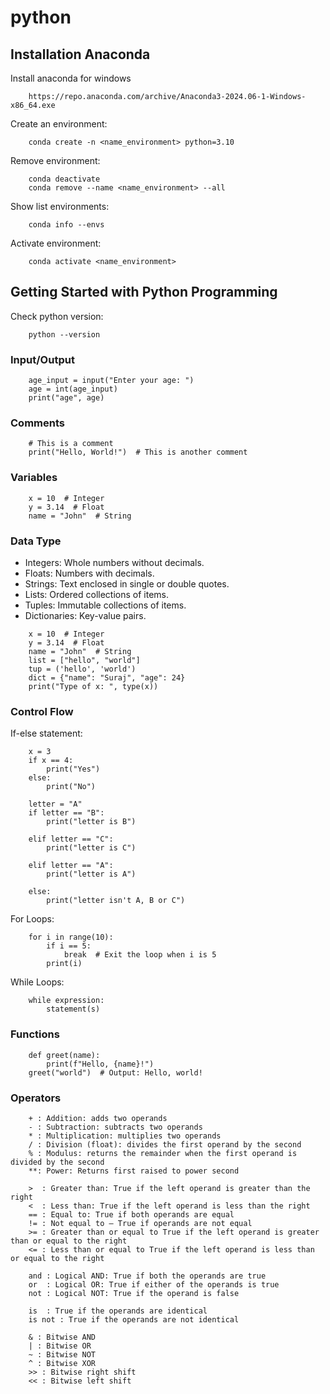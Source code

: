 # python

## Installation Anaconda

Install anaconda for windows
```
    https://repo.anaconda.com/archive/Anaconda3-2024.06-1-Windows-x86_64.exe
```

Create an environment:
```
    conda create -n <name_environment> python=3.10
```

Remove environment:
```
    conda deactivate
    conda remove --name <name_environment> --all
```

Show list environments:
```
    conda info --envs
```

Activate environment:
```
    conda activate <name_environment>
```

## Getting Started with Python Programming

Check python version:
```
    python --version
```
### Input/Output
```
    age_input = input("Enter your age: ")
    age = int(age_input)
    print("age", age)
```

### Comments
```
    # This is a comment
    print("Hello, World!")  # This is another comment
```

### Variables
```
    x = 10  # Integer
    y = 3.14  # Float
    name = "John"  # String
```

### Data Type
- Integers: Whole numbers without decimals.
- Floats: Numbers with decimals.
- Strings: Text enclosed in single or double quotes.
- Lists: Ordered collections of items.
- Tuples: Immutable collections of items.
- Dictionaries: Key-value pairs.

```
    x = 10  # Integer
    y = 3.14  # Float
    name = "John"  # String
    list = ["hello", "world"]
    tup = ('hello', 'world')
    dict = {"name": "Suraj", "age": 24}
    print("Type of x: ", type(x))
```

### Control Flow
If-else statement:
```
    x = 3
    if x == 4:
        print("Yes")
    else:
        print("No")
    
    letter = "A"
    if letter == "B":
        print("letter is B")

    elif letter == "C":
        print("letter is C")

    elif letter == "A":
        print("letter is A")

    else:
        print("letter isn't A, B or C")
```

For Loops:
```
    for i in range(10):
        if i == 5:
            break  # Exit the loop when i is 5
        print(i)
```

While Loops:
```
    while expression:
        statement(s)
```

### Functions
```
    def greet(name):
        print(f"Hello, {name}!")
    greet("world")  # Output: Hello, world!
```

### Operators
```
    + : Addition: adds two operands
    - : Subtraction: subtracts two operands
    * : Multiplication: multiplies two operands
    / : Division (float): divides the first operand by the second
    % : Modulus: returns the remainder when the first operand is divided by the second
    **: Power: Returns first raised to power second

    >  : Greater than: True if the left operand is greater than the right
    <  : Less than: True if the left operand is less than the right
    == : Equal to: True if both operands are equal
    != : Not equal to – True if operands are not equal
    >= : Greater than or equal to True if the left operand is greater than or equal to the right
    <= : Less than or equal to True if the left operand is less than or equal to the right

    and : Logical AND: True if both the operands are true
    or  : Logical OR: True if either of the operands is true 
    not : Logical NOT: True if the operand is false 

    is  : True if the operands are identical 
    is not : True if the operands are not identical 

    & : Bitwise AND
    | : Bitwise OR
    ~ : Bitwise NOT
    ^ : Bitwise XOR
    >> : Bitwise right shift
    << : Bitwise left shift
```
